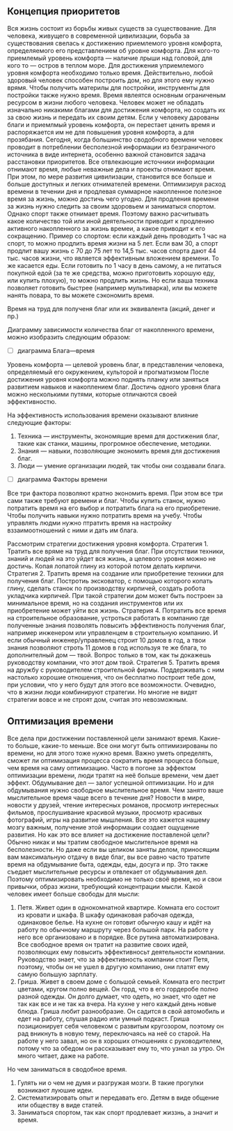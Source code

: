 ﻿## Концепция приоритетов
Вся жизнь состоит из борьбы живых существ за существование.
Для человека, живущего в современной цивилизации, борьба за существования свелась к достижению приемлемого уровня комфорта, определяемого его представлением об уровне комфорта. Для кого-то приемлемый уровень комфорта — наличие лрыши над головой, для кого то — остров в теплом море.
Для достижения уприемлемого уровня комфорта необходимо только время. Действительно, любой здоровый человек способен построить дом, но для этого ему нужно врямя. Чтобы получить материлы для постройки, инструменты для постройки также нужно время. Время явлеятся основным ограниченым ресурсом в жизни любого человека. Человек может не обладать изначально никакими благами для достижения комфорта, но создать их за свою жизнь и передать их своим детям. Если у человеку дарованы благи и приемлмый уровень комфорта, он перестает ценить время и распоряжается им не для повышения уровня комфорта, а для прозябания. 
Сегодня, когда большинство сводобного времени человек проводит в потреблении бесполезной информации из безграничного источника в виде интернета, особенно важной становится задача расстановки приоритетов.
Все отвлекающие источники информации отнимают время, любые неважные дела и проекты отнимают время. При этом, по мере развития цивилизации, становится все больше и больше доступных и легких отнимателей времени.
Оптимизируя расход времени в течении дня и продлевая суммарное накопленное полезное время за жизнь, можно достичь чего угодно.
Для продления времени за жизнь нужно следить за своим здоровьем и заниматыся спортом. Однако спорт также отнимает время. Поэтому важно расчитывать какое количество той или иной деятельности приводит к продлению активного накопленного за жизнь времеи, а какое приводит к его сокращению. Пример со спортом: если каждый день проводить 1 час на спорт, то можно продлить время жизни на 5 лет. Если вам 30, а спорт продлит вашу жизнь с 70 до 75 лет то 14,5 тыс. часов спорта дают 44 тыс. часов жизни, что является эффективным вложением времени.
То же касается еды. Если готовить по 1 часу в день самому, а не питаться покупной едой (за те же средства, можно приготовить хорошую еду, или купить плохую), то можно продлить жизнь. Но если ваша техника позволяет готовить быстрее (например мультиварка), или вы можете нанять повара, то вы можете сэкономить время.

Время на труд для полученя благ или их эквивалента (акций, денег и пр.)

Диаграмму зависимости количества благ от накопленного времени, можно изобразить следующим образом:

- [ ] диаграмма Блага—время

Уровень комфорта — целевой уровень благ, в представлении человека, определяемый его окружением, культорой и прогматизмом
После достижения уровня комфорта можно поднять планку или заняться развитием навыков и накоплением благ.
Достичь одного уровня блага можно несколькими путями, которые отличаются своей эффективностю.

На эффективность использования времени оказывают влияние следующие факторы:
1. Техника — инструменты, экономящие время для достижения благ, такие как станки, машины, прогромное обеспечение, методики.
2. Знания — навыки, позволяющие экономить время для достижения благ.
3. Люди — умение организации людей, так чтобы они создавали блага.

- [ ] диаграмма Факторы времени 

Все три фактора позволяют кратно экономить время. При этом все три сами также требуют времени и благ. Чтобы купить станок, нужно потратить время на его выбор и потратить блага на его приобретение. Чтобы получить навыки нужно потратить время на учебу. Чтобы управлять людми нужно птратить время на настройку вззаимоотношений с ними и дать им блага.

Рассмотрим стратегии достижения уровня комфорта.
Стратегия 1. Тратить все вряме на труд для получения благ. При отсутствии техники, знаний и людей на это уйдет вся жизнь, а целевого уровня можно не достичь. Копая лопатой глину из которой потом делать кирпичи.
Стратегия 2. Тратить время на создание или приобретение техники для получения благ. Постротиь эксковатор, с помощью которого копать глину, сделать станок по производству кирпичей, создать робота укладчика кирпичей. При такой стратегии дом может быть построен за минимальное время, но на создания инструментов или их приобретение может уйти вся жизнь.
Стратерия 4. Потратить все время на строительное образование, устроться работать в компанию где полученные знания позволять повысить эффективность получения благ, например инженером или управленцем в строительную компанию. И если обычный инженер/управленец строит 10 домов в год, а твои знания позволяют строть 11 домов в год используя те же блага, то дополнителный дом — твой. Вопрос только в том, как ты докажешь руководству компании, что этот дом твой.
Стратегия 5. Тратить время на дружбу с руководителем строительной фирмы. Поддерживать с ним настолько хорошие отношения, что он бесплатно построит тебе дом, при условии, что у него будут для этого все возможности.
Очевидно, что в жизни люди комбинируют стратегии. Но многие не видят стратегии вовсе и не строят дом, считая это невозможным.

## Оптимизация времени
Все дела при достижении поставленной цели занимают время. Какие-то больше, какие-то меньше. Все они могут быть оптимизированы по времени, но для этого тоже нужно время. Важно уметь определять, сможет ли оптимизация процесса сократить время процесса больше, чем время на саму оптимизацию. Часто в погоне за эффектом оптимизации времени, люди тратят на неё больше времени, чем дает эффект.
Обдумывание дел — залог успешной оптимизации. Но и для обдумывания нужно свободное мыслительное время. Чем занято ваше мыслительное время чаще всего в течение дня? Новости в мире, новости у друзей, чтение интересных романов, просмотр интересных фильмов, прослушивание красивой музыки, просмотр красивых фотографий, игры на развитие мышления. Все это кажется нашему мозгу важным, получение этой информации создает ощущение развития. Но как это все влияет на достижение поставленой цели? Обычно никак и мы тратим свободное мыслительное время на бесполезности.
Но даже если вы целиком заняты делом, приносящим вам максимальную отдачу в виде благ, вы все равно часто тратите время на обдумывание быта, одежды, еды, досуга и пр. Это также съедает мыслительные ресурсы и отвлекает от обдумывания дел.
Поэтому оптимизировать необходимо не только своё время, но и свои привычки, образ жизни, требующий концентрации мысли.
Какой человек имеет больше свободы для мысли:
1. Петя. Живет один в однокомнатной квартире. Комната его состоит из кровати и шкафа. В шкафу одинаковая рабочая одежда, одинаковое белье. На кухне он готовит обычную кашу и идёт на работу по обычному маршруту через большой парк. На работе у него все организовано и в порядке. Все рутина автоматизирована. Все свободное время он тратит на развитие своих идей, позволяющих ему повысить эффективносьт деятельности компании. Руководство знает, что за эффективность компании стоит Петя, поэтому, чтобы он не ушел в другую компанию, они платят ему самую большую зарплату.
2. Гриша. Живет в своем доме с большой семьей. Комната его пестрит цветами, кругом полно вещей. Он горд, что в его гордеробе полно разной одежды. Он долго думает, что одеть, но знает, что одет не так как все и не так ка вчера. На кухне у него каждый день новые блюда. Гриша любит разнообразие. Он садится в свой автомобиль и едет на работу, слушая радио или умный подкаст. Гриша позиционирует себя человеком с развитым кругозором, поэтому он рад вникнуть в новую тему, переключаясь на неё со старой. На работе у него завал, но он в хороших отношениях с руководителем, потому что за обедом он рассказывает ему то, что узнал за утро. Он много читает, даже на работе.

Но чем заниматься в сводобное время.
1. Гулять ни о чем не думя и разгружая мозги. В такие прогулки возникают луюшие идеи.
2. Систематизировать опыт и передавать его. Детям в виде общение или обществу в виде статей.
3. Заниматься спортом, так как спорт продлевает жиззнь, а значит и время.
